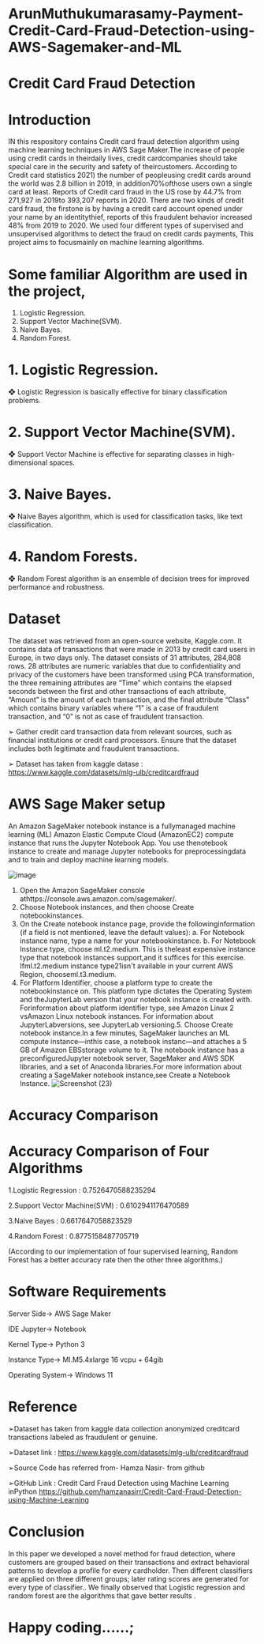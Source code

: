 # ArunMuthukumarasamy-Payment-Credit-Card-Fraud-Detection-using-AWS-Sagemaker-and-ML
# Credit Card Fraud Detection 
# Introduction 
 IN this respository contains Credit card fraud detection algorithm using machine learning techniques in AWS Sage Maker.The increase of people using credit cards in theirdaily lives, credit cardcompanies should take special care in the security and safety of theircustomers. According to Credit card statistics 2021) the number of peopleusing credit cards around the world was 2.8 billion in 2019, in addition70%ofthose users own a single card at least. Reports of Credit card fraud in the US rose by 44.7% from 271,927 in 2019to 393,207 reports in 2020. There are two kinds of credit card fraud, the firstone is by having a credit card account opened under your name by an identitythief, reports of this fraudulent behavior increased 48% from 2019 to 2020. We used four different types of supervised and unsupervised algorithms to detect the fraud on credit cards payments, This project aims to focusmainly on machine learning algorithms.
 # Some familiar Algorithm are used in the project,
1. Logistic Regression.
2. Support Vector Machine(SVM).
3. Naive Bayes.
4. Random Forest.
# 1. Logistic Regression.
❖ Logistic Regression is basically effective for binary
classification problems.
# 2. Support Vector Machine(SVM).
❖ Support Vector Machine is effective for separating classes
in high-dimensional spaces.
# 3. Naive Bayes.
❖ Naive Bayes algorithm, which is used for classification
tasks, like text classification.
# 4. Random Forests.
❖ Random Forest algorithm is an ensemble of decision trees
for improved performance and robustness.
# Dataset 
The dataset was retrieved from an open-source website, Kaggle.com. It
contains data of transactions that were made in 2013 by credit card users in
Europe, in two days only. The dataset consists of 31 attributes, 284,808
rows. 28 attributes are numeric variables that due to confidentiality and
privacy of the customers have been transformed using PCA transformation,
the three remaining attributes are “Time” which contains the elapsed seconds
between the first and other transactions of each attribute, “Amount” is the
amount of each transaction, and the final attribute “Class” which contains
binary variables where “1” is a case of fraudulent transaction, and “0” is not
as case of fraudulent transaction.

➢ Gather credit card transaction data from relevant sources, such as
financial institutions or credit card processors. Ensure that the dataset
includes both legitimate and fraudulent transactions.

➢ Dataset has taken from kaggle datase : https://www.kaggle.com/datasets/mlg-ulb/creditcardfraud

# AWS Sage Maker setup
An Amazon SageMaker notebook instance is a fullymanaged machine learning (ML) Amazon Elastic Compute Cloud (AmazonEC2) compute instance that runs the Jupyter Notebook App. You use thenotebook instance to create and manage Jupyter notebooks for preprocessingdata and to train and deploy machine learning models.

![image](https://github.com/ArunMuthukumarasamy/ArunMuthukumarasamy-Payment-Credit-Card-Fraud-Detection-using-AWS-Sagemaker-and-ML/assets/123149917/b630f74b-7b9c-49cc-81d3-dc67b31c7d48)

1. Open the Amazon SageMaker console athttps://console.aws.amazon.com/sagemaker/.
2. Choose Notebook instances, and then choose Create notebookinstances.
3. On the Create notebook instance page, provide the followinginformation (if a field is not mentioned, leave the default values):
a. For Notebook instance name, type a name for your notebookinstance.
b. For Notebook Instance type, choose ml.t2.medium. This is theleast expensive instance type that notebook instances support,and it suffices for this exercise. Ifml.t2.medium instance type21isn't available in your current AWS Region, chooseml.t3.medium.
4. For Platform Identifier, choose a platform type to create the notebookinstance on. This platform type dictates the Operating System and theJupyterLab version that your notebook instance is created with. Forinformation about platform identifier type, see Amazon Linux 2 vsAmazon Linux notebook instances. For information about JupyterLabversions, see JupyterLab versioning.5. Choose Create notebook instance.In a few minutes, SageMaker launches an ML compute instance—inthis case, a notebook instanc—and attaches a 5 GB of Amazon EBSstorage volume to it. The notebook instance has a preconfiguredJupyter notebook server, SageMaker and AWS SDK libraries, and a set
of Anaconda libraries.For more information about creating a SageMaker notebook instance,see Create a Notebook Instance.
![Screenshot (23)](https://github.com/ArunMuthukumarasamy/ArunMuthukumarasamy-Payment-Credit-Card-Fraud-Detection-using-AWS-Sagemaker-and-ML/assets/123149917/43532024-acde-4399-a2dc-ed71d19181fc)

# Accuracy Comparison 
# Accuracy Comparison of Four Algorithms

1.Logistic Regression :            0.7526470588235294

2.Support Vector Machine(SVM)   :  0.6102941176470589

3.Naive Bayes                :     0.6617647058823529

4.Random Forest               :    0.8775158487705719

(According to our implementation of four supervised
learning, Random Forest has a better accuracy rate then the other
three algorithms.)

# Software Requirements

Server Side-> AWS Sage Maker

IDE Jupyter-> Notebook

Kernel Type-> Python 3

Instance Type-> Ml.M5.4xlarge 16 vcpu + 64gib

Operating System-> Windows 11

# Reference

➢Dataset has taken from kaggle data collection anonymized creditcard transactions labeled as fraudulent or genuine.

➢Dataset link : https://www.kaggle.com/datasets/mlg-ulb/creditcardfraud

➢Source Code has referred from- Hamza Nasir- from github

➢GitHub Link : Credit Card Fraud Detection using Machine Learning
inPython https://github.com/hamzanasirr/Credit-Card-Fraud-Detection-using-Machine-Learning

# Conclusion
In this paper we developed a novel method for fraud detection,
where customers are grouped based on their transactions and extract
behavioral patterns to develop a profile for every cardholder. Then different
classifiers are applied on three different groups; later rating scores are
generated for every type of classifier.. We finally observed that Logistic
regression and random forest are the algorithms that gave better results .

# Happy coding......;


